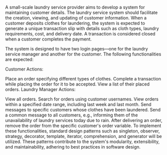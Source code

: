 A small-scale laundry service provider aims to develop a system for maintaining customer details. The laundry service system should facilitate the creation, viewing, and updating of customer information. When a customer deposits clothes for laundering, the system is expected to generate a unique transaction slip with details such as cloth types, laundry requirements, cost, and delivery date. A transaction is considered closed when a customer completes the payment.

The system is designed to have two login pages—one for the laundry service manager and another for the customer. The following functionalities are expected:

Customer Actions:

Place an order specifying different types of clothes.
Complete a transaction while placing the order for it to be accepted.
View a list of their placed orders.
Laundry Manager Actions:

View all orders.
Search for orders using customer usernames.
View orders within a specified date range, including last week and last month.
Send messages to specific customers whose clothes have been laundered.
Send a common message to all customers, e.g., informing them of the unavailability of laundry services today due to rain.
After delivering an order, remove the order from the specific customer's order variable.
To implement these functionalities, standard design patterns such as singleton, observer, strategy, decorator, template, iterator, comprehension, and generator will be utilized. These patterns contribute to the system's modularity, extensibility, and maintainability, adhering to best practices in software design.
